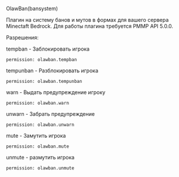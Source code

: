  OlawBan(bansystem)
 
 Плагин на систему банов и мутов в формах для вашего сервера Minectaft Bedrock.
 Для работы плагина требуется PMMP API 5.0.0.
 
 Разрешения:
 
  tempban - Заблокировать игрока
  
    permission: olawban.tempban
    
  tempunban - Разблокировать игрока
  
    permission: olawban.tempunban
    
  warn - Выдать предупреждение игроку
  
    permission: olawban.warn
    
  unwarn - Забрать предупреждение
  
    permission: olawban.unwarn
    
  mute - Замутить игрока
  
    permission: olawban.mute
    
  unmute - размутить игрока
  
    permission: olawban.unmute
